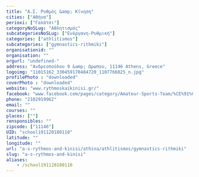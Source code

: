 ```yaml
---
title: "Α.Σ. Ρυθμός &amp; Κίνηση"
cities: ["Αθήνα"]
perioxi: ["Γαλάτσι"]
categoryNoSLug: "Αθλητισμός"
subcategoriesNoSLug: ["Ενόργανη-Ρυθμική"]
categories: ["athlitismos"]
subcategories: ["gymnastics-rithmiki"]
organisationid: ""
organisation: ""
orgurl: "undefined-"
address: "Ανδρεοπούλου 9 &amp; Ωρωπου, 11146 Athens, Greece"
logoimg: "11015162_330459170484720_1107766025_n.jpg"
profilePhoto : "downloaded"
coverPhoto : "downloaded"
website: "www.rythmoskaikinisi.gr/"
facebook: "www.facebook.com/pages/category/Amateur-Sports-Team/%CE%91%CE%A3-%CE%A1%CF%85%CE%B8%CE%BC%CF%8C%CF%82-%CE%9A%CE%AF%CE%BD%CE%B7%CF%83%CE%B7-195259240550098/"
phone: "2102919962"
email: ""
courses: ""
places: [""]
rensponsibles: ""
zipcode: ["11146"]
UID: "school191120180110"
latitude: ""
longitude: ""
url: "a-s-rythmos-and-kinisi/athina/athlitismos/gymnastics-rithmiki"
slug: "a-s-rythmos-and-kinisi"
aliases:
    - /school191120180110
---
```





